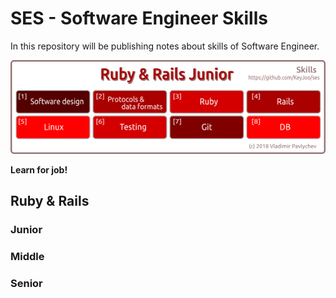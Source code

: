# SES - Software Engineer Skills
In this repository will be publishing notes about skills of Software Engineer.

![Ruby & Rails Software Engineer skills](https://github.com/KeyJoo/ses/blob/master/assets/img/Ruby_rails_junior_skills_2.png "Ruby & Rails Software Engineer skills")


**Learn for job!**

## Ruby & Rails

### Junior
### Middle
### Senior